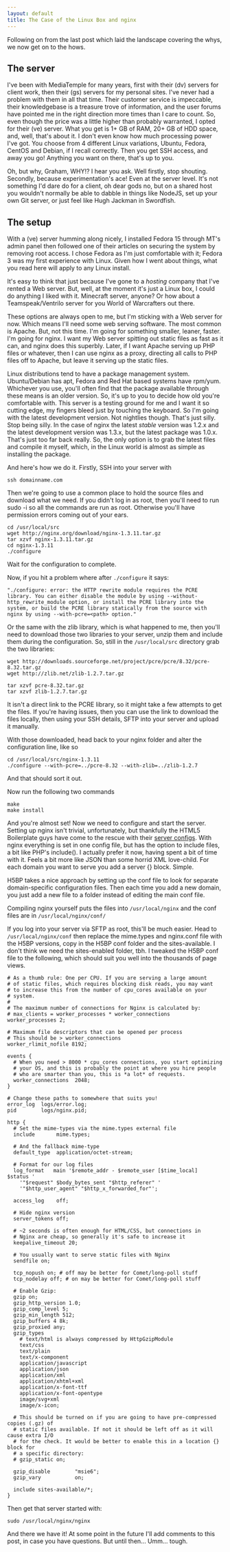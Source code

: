 ```yaml
---
layout: default
title: The Case of the Linux Box and nginx
---
```

	
Following on from the last post which laid the landscape covering the whys, we now get on to the hows.

## The server

I've been with MediaTemple for many years, first with their (dv) servers for client work, then their (gs) servers for my personal sites. I've never had a problem with them in all that time. Their customer service is impeccable, their knowledgebase is a treasure trove of information, and the user forums have pointed me in the right direction more times than I care to count. So, even though the price was a little higher than probably warranted, I opted for their (ve) server. What you get is 1+ GB of RAM, 20+ GB of HDD space, and, well, that's about it. I don't even know how much processing power I've got. You choose from 4 different Linux variations, Ubuntu, Fedora, CentOS and Debian, if I recall correctly. Then you get SSH access, and away you go! Anything you want on there, that's up to you.

Oh, but why, Graham, WHY!? I hear you ask. Well firstly, stop shouting. Secondly, because experimentation's ace! Even at the server level. It's not something I'd dare do for a client, oh dear gods no, but on a shared host you wouldn't normally be able to dabble in things like NodeJS, set up your own Git server, or just feel like Hugh Jackman in Swordfish.

## The setup

With a (ve) server humming along nicely, I installed Fedora 15 through MT's admin panel then followed one of their articles on securing the system by removing root access. I chose Fedora as I'm just comfortable with it; Fedora 3 was my first experience with Linux. Given how I went about things, what you read here will apply to any Linux install.

It's easy to think that just because I've gone to a *hosting* company that I've rented a Web server. But, well, at the moment it's just a Linux box, I could do anything I liked with it. Minecraft server, anyone? Or how about a Teamspeak/Ventrilo server for you World of Warcrafters out there.

These options are always open to me, but I'm sticking with a Web server for now. Which means I'll need some web serving software. The most common is Apache. But, not this time. I'm going for something smaller, leaner, faster. I'm going for nginx. I want my Web server spitting out static files as fast as it can, and nginx does this superbly. Later, if I want Apache serving up PHP files or whatever, then I can use nginx as a proxy, directing all calls to PHP files off to Apache, but leave it serving up the static files.

Linux distributions tend to have a package management system. Ubuntu/Debian has apt, Fedora and Red Hat based systems have rpm/yum. Whichever you use, you'll often find that the package available through these means is an older version. So, it's up to you to decide how old you're comfortable with. This server is a testing ground for me and I want it so cutting edge, my fingers bleed just by touching the keyboard. So I'm going with the latest development version. Not nightlies though. That's just silly. Stop being silly. In the case of nginx the latest *stable* version was 1.2.x and the latest development version was 1.3.x, but the latest package was 1.0.x. That's just too far back really. So, the only option is to grab the latest files and compile it myself, which, in the Linux world is almost as simple as installing the package.

And here's how we do it. Firstly, SSH into your server with

	ssh domainname.com

Then we're going to use a common place to hold the source files and download what we need. If you didn't log in as root, then you'll need to run sudo -i so all the commands are run as root. Otherwise you'll have permission errors coming out of your ears.

	cd /usr/local/src
	wget http://nginx.org/download/nginx-1.3.11.tar.gz
	tar xzvf nginx-1.3.11.tar.gz
	cd nginx-1.3.11
	./configure

Wait for the configuration to complete.

Now, if you hit a problem where after `./configure` it says:

	"./configure: error: the HTTP rewrite module requires the PCRE library. You can either disable the module by using --without-http_rewrite_module option, or install the PCRE library into the system, or build the PCRE library statically from the source with nginx by using --with-pcre=<path> option."

Or the same with the zlib library, which is what happened to me, then you'll need to download those two libraries to your server, unzip them and include them during the configuration. So, still in the `/usr/local/src` directory grab the two libraries:

	wget http://downloads.sourceforge.net/project/pcre/pcre/8.32/pcre-8.32.tar.gz
	wget http://zlib.net/zlib-1.2.7.tar.gz

	tar xzvf pcre-8.32.tar.gz
	tar xzvf zlib-1.2.7.tar.gz

It isn't a direct link to the PCRE library, so it might take a few attempts to get the files. If you're having issues, then you can use the link to download the files locally, then using your SSH details, SFTP into your server and upload it manually.

With those downloaded, head back to your nginx folder and alter the configuration line, like so

	cd /usr/local/src/nginx-1.3.11
	./configure --with-pcre=../pcre-8.32 --with-zlib=../zlib-1.2.7

And that should sort it out.

Now run the following two commands

	make
	make install

And you're almost set! Now we need to configure and start the server. Setting up nginx isn't trivial, unfortunately, but thankfully the HTML5 Boilerplate guys have come to the rescue with their [server configs](https://github.com/h5bp/server-configs). With nginx everything is set in one config file, but has the option to include files, a bit like PHP's include(). I actually prefer it now, having spent a bit of time with it. Feels a bit more like JSON than some horrid XML love-child. For each domain you want to serve you add a server {} block. Simple.

H5BP takes a nice approach by setting up the conf file to look for separate domain-specific configuration files. Then each time you add a new domain, you just add a new file to a folder instead of editing the main conf file.

Compiling nginx yourself puts the files into `/usr/local/nginx` and the conf files are in `/usr/local/nginx/conf/`

If you log into your server via SFTP as root, this'll be much easier. Head to `/usr/local/nginx/conf` then replace the mime.types and nginx.conf file with the H5BP versions, copy in the H5BP conf folder and the sites-available. I don't think we need the sites-enabled folder, tbh. I tweaked the H5BP conf file to the following, which should suit you well into the thousands of page views.

	# As a thumb rule: One per CPU. If you are serving a large amount
	# of static files, which requires blocking disk reads, you may want
	# to increase this from the number of cpu_cores available on your
	# system.
	#
	# The maximum number of connections for Nginx is calculated by:
	# max_clients = worker_processes * worker_connections
	worker_processes 2;

	# Maximum file descriptors that can be opened per process
	# This should be > worker_connections
	worker_rlimit_nofile 8192;

	events {
	  # When you need > 8000 * cpu_cores connections, you start optimizing
	  # your OS, and this is probably the point at where you hire people
	  # who are smarter than you, this is *a lot* of requests.
	  worker_connections  2048;
	}

	# Change these paths to somewhere that suits you!
	error_log  logs/error.log;
	pid        logs/nginx.pid;

	http {
	  # Set the mime-types via the mime.types external file
	  include       mime.types;

	  # And the fallback mime-type
	  default_type  application/octet-stream;

	  # Format for our log files
	  log_format   main '$remote_addr - $remote_user [$time_local]  $status '
	    '"$request" $body_bytes_sent "$http_referer" '
	    '"$http_user_agent" "$http_x_forwarded_for"';

	  access_log 	off;

	  # Hide nginx version
	  server_tokens off;

	  # ~2 seconds is often enough for HTML/CSS, but connections in
	  # Nginx are cheap, so generally it's safe to increase it
	  keepalive_timeout 20;

	  # You usually want to serve static files with Nginx
	  sendfile on;

	  tcp_nopush on; # off may be better for Comet/long-poll stuff
	  tcp_nodelay off; # on may be better for Comet/long-poll stuff

	  # Enable Gzip:
	  gzip on;
	  gzip_http_version 1.0;
	  gzip_comp_level 5;
	  gzip_min_length 512;
	  gzip_buffers 4 8k;
	  gzip_proxied any;
	  gzip_types
	    # text/html is always compressed by HttpGzipModule
	    text/css
	    text/plain
	    text/x-component
	    application/javascript
	    application/json
	    application/xml
	    application/xhtml+xml
	    application/x-font-ttf
	    application/x-font-opentype
	    image/svg+xml
	    image/x-icon;

	  # This should be turned on if you are going to have pre-compressed copies (.gz) of
	  # static files available. If not it should be left off as it will cause extra I/O
	  # for the check. It would be better to enable this in a location {} block for
	  # a specific directory:
	  # gzip_static on;

	  gzip_disable        "msie6";
	  gzip_vary           on;

	  include sites-available/*;
	}

Then get that server started with:

	sudo /usr/local/nginx/nginx

And there we have it! At some point in the future I'll add comments to this post, in case you have questions. But until then... Umm... tough.

